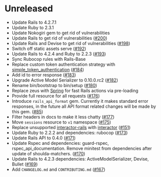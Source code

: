 # Unreleased

* Update Rails to 4.2.7.1
* Update Ruby to 2.3.1
* Update Nokogiri gem to get rid of vulnerabilities
* Update Rails to get rid of vulnerabilities
  ([#200](https://github.com/fs/rails-base-api/pull/200))
* Update Rails and Devise to get rid of vulnerabilities
  ([#198](https://github.com/fs/rails-base-api/pull/198))
* Switch off static assets serve
  ([#192](https://github.com/fs/rails-base-api/pull/192))
* Update Rails to 4.2.4 and Ruby to 2.2.3
  ([#193](https://github.com/fs/rails-base-api/pull/193))
* Sync Rubocop rules with Rails-Base
* Replace custom token authentication strategy with [simple_token_authentication](https://github.com/gonzalo-bulnes/simple_token_authentication)
  ([#184](https://github.com/fs/rails-base-api/pull/184))
* Add id to error response
  ([#183](https://github.com/fs/rails-base-api/pull/183))
* Upgrade Active Model Serializer to 0.10.0.rc2
  ([#182](https://github.com/fs/rails-base-api/pull/182))
* Rename bin/bootstrap to bin/setup
  ([#180](https://github.com/fs/rails-base-api/pull/180))
* Replace zeus with [Spring](https://github.com/rails/spring) for fast Rails actions via pre-loading
* Provide full resource for all requests
  ([#176](https://github.com/fs/rails-base-api/pull/176))
* Introduce `rails_api_format` gem. Currently it makes standard error responses,
  in the future all API format related changes will be made by this gem.
  ([#85](https://github.com/fs/rails-base-api/pull/85))
* Filter headers in docs to make it less chatty
  ([#177](https://github.com/fs/rails-base-api/pull/177))
* Move `sessions` resource to `v1` namespace
  ([#175](https://github.com/fs/rails-base-api/pull/175))
* Replace unsupported [interactor-rails](https://github.com/collectiveidea/interactor-rails) with [interactor](https://github.com/collectiveidea/interactor)
  ([#151](https://github.com/fs/rails-base-api/pull/151))
* Update Ruby to 2.2.2 and dependencies: rubocop
  ([#173](https://github.com/fs/rails-base-api/pull/173))
* Update Rails API to 0.4.0
  ([#171](https://github.com/fs/rails-base-api/pull/171))
* Update Rspec and dependencies: guard-rspec, rspec_api_documentation.
  Remove minitest from dependencies after update of shoulda-matchers.
  ([#170](https://github.com/fs/rails-base-api/pull/170))
* Update Rails to 4.2.3 dependencies: ActiveModelSerializer, Devise, Bullet
  ([#169](https://github.com/fs/rails-base-api/pull/169))
* Add `CHANGELOG.md` and `CONTRIBUTING.md`
  ([#167](https://github.com/fs/rails-base-api/pull/167))
